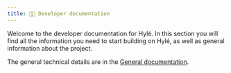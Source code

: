 ```yaml
---
title: 👩‍💻 Developer documentation
---
```


Welcome to the developer documentation for Hylé.
In this section you will find all the information you need to start building on Hylé, as well as general information about the project.

The general technical details are in the [General documentation](general-doc/index.md).
